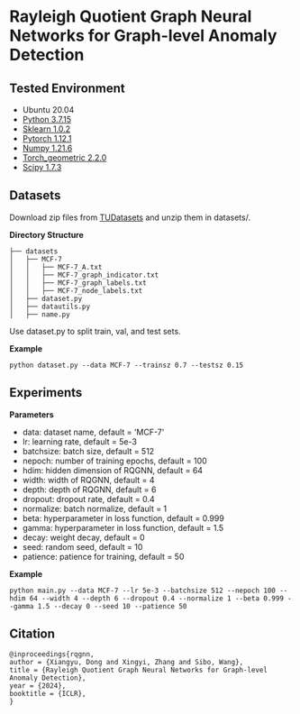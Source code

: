 ﻿
# Rayleigh Quotient Graph Neural Networks for Graph-level Anomaly Detection

## Tested Environment

- Ubuntu 20.04
- [Python 3.7.15](https://www.anaconda.com/products/individual#Downloads)
- [Sklearn 1.0.2](https://scikit-learn.org/stable/install.html)
- [Pytorch 1.12.1](https://pytorch.org/get-started/locally/#linux-installation)
- [Numpy 1.21.6](https://numpy.org/install/)
- [Torch_geometric 2.2.0](https://pytorch-geometric.readthedocs.io/en/latest/index.html)
- [Scipy 1.7.3](https://scipy.org/)

## Datasets

Download zip files from [TUDatasets](https://chrsmrrs.github.io/datasets/) and unzip them in datasets/. 

**Directory Structure**

```
├── datasets
│   ├── MCF-7
│   │   ├── MCF-7_A.txt
│   │	├── MCF-7_graph_indicator.txt
│   │	├── MCF-7_graph_labels.txt
│   │	├── MCF-7_node_labels.txt
│	├── dataset.py  
│	├── datautils.py
│	├── name.py
```
Use dataset.py to split train, val, and test sets. 

**Example**
```
python dataset.py --data MCF-7 --trainsz 0.7 --testsz 0.15
```

## Experiments

**Parameters**
- data: dataset name, default = 'MCF-7'
- lr: learning rate, default = 5e-3
- batchsize: batch size, default = 512 
- nepoch: number of training epochs, default = 100
- hdim: hidden dimension of RQGNN, default = 64
- width: width of RQGNN, default = 4
- depth: depth of RQGNN, default = 6
- dropout: dropout rate, default = 0.4
- normalize: batch normalize, default = 1
- beta: hyperparameter in loss function, default = 0.999
- gamma: hyperparameter in loss function, default = 1.5
- decay: weight decay, default = 0
- seed: random seed, default = 10
- patience: patience for training, default = 50

**Example**
```
python main.py --data MCF-7 --lr 5e-3 --batchsize 512 --nepoch 100 --hdim 64 --width 4 --depth 6 --dropout 0.4 --normalize 1 --beta 0.999 --gamma 1.5 --decay 0 --seed 10 --patience 50
```

## Citation

```
@inproceedings{rqgnn,
author = {Xiangyu, Dong and Xingyi, Zhang and Sibo, Wang},
title = {Rayleigh Quotient Graph Neural Networks for Graph-level Anomaly Detection},
year = {2024},
booktitle = {ICLR},
}
```
